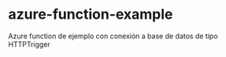 # azure-function-example
Azure function de ejemplo con conexión a base de datos de tipo HTTPTrigger
